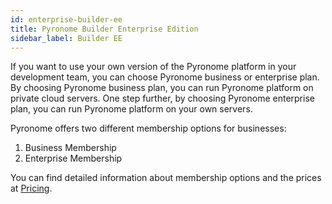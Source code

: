```yaml
---
id: enterprise-builder-ee
title: Pyronome Builder Enterprise Edition
sidebar_label: Builder EE
---
```


<a id="aHeaderMenuAnchor" data-header-menu="Docs"></a>

If you want to use your own version of the Pyronome platform in your development team, you can choose Pyronome business or enterprise plan. By choosing Pyronome business plan, you can run Pyronome platform on private cloud servers. One step further, by choosing Pyronome enterprise plan, you can run Pyronome platform on your own servers.

Pyronome offers two different membership options for businesses:
1. Business Membership
2. Enterprise Membership

You can find detailed information about membership options and the prices at [Pricing](https://pyronome.com/pricing).